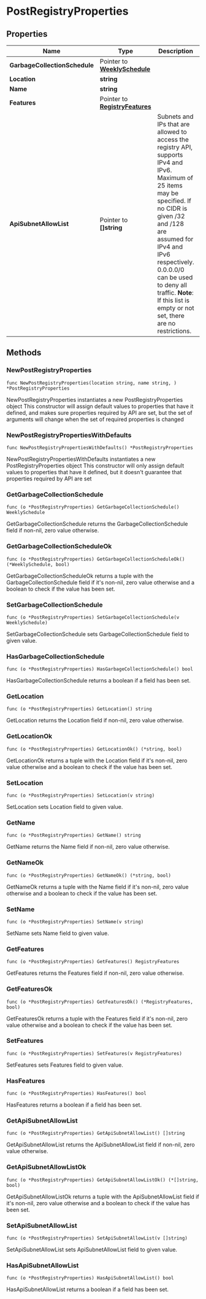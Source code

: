 # PostRegistryProperties

## Properties

|Name | Type | Description | Notes|
|------------ | ------------- | ------------- | -------------|
|**GarbageCollectionSchedule** | Pointer to [**WeeklySchedule**](WeeklySchedule.md) |  | [optional] |
|**Location** | **string** |  | |
|**Name** | **string** |  | |
|**Features** | Pointer to [**RegistryFeatures**](RegistryFeatures.md) |  | [optional] |
|**ApiSubnetAllowList** | Pointer to **[]string** | Subnets and IPs that are allowed to access the registry API, supports IPv4 and IPv6. Maximum of 25 items may be specified. If no CIDR is given /32 and /128 are assumed for IPv4 and IPv6 respectively. 0.0.0.0/0 can be used to deny all traffic. __Note__: If this list is empty or not set, there are no restrictions.  | [optional] |

## Methods

### NewPostRegistryProperties

`func NewPostRegistryProperties(location string, name string, ) *PostRegistryProperties`

NewPostRegistryProperties instantiates a new PostRegistryProperties object
This constructor will assign default values to properties that have it defined,
and makes sure properties required by API are set, but the set of arguments
will change when the set of required properties is changed

### NewPostRegistryPropertiesWithDefaults

`func NewPostRegistryPropertiesWithDefaults() *PostRegistryProperties`

NewPostRegistryPropertiesWithDefaults instantiates a new PostRegistryProperties object
This constructor will only assign default values to properties that have it defined,
but it doesn't guarantee that properties required by API are set

### GetGarbageCollectionSchedule

`func (o *PostRegistryProperties) GetGarbageCollectionSchedule() WeeklySchedule`

GetGarbageCollectionSchedule returns the GarbageCollectionSchedule field if non-nil, zero value otherwise.

### GetGarbageCollectionScheduleOk

`func (o *PostRegistryProperties) GetGarbageCollectionScheduleOk() (*WeeklySchedule, bool)`

GetGarbageCollectionScheduleOk returns a tuple with the GarbageCollectionSchedule field if it's non-nil, zero value otherwise
and a boolean to check if the value has been set.

### SetGarbageCollectionSchedule

`func (o *PostRegistryProperties) SetGarbageCollectionSchedule(v WeeklySchedule)`

SetGarbageCollectionSchedule sets GarbageCollectionSchedule field to given value.

### HasGarbageCollectionSchedule

`func (o *PostRegistryProperties) HasGarbageCollectionSchedule() bool`

HasGarbageCollectionSchedule returns a boolean if a field has been set.

### GetLocation

`func (o *PostRegistryProperties) GetLocation() string`

GetLocation returns the Location field if non-nil, zero value otherwise.

### GetLocationOk

`func (o *PostRegistryProperties) GetLocationOk() (*string, bool)`

GetLocationOk returns a tuple with the Location field if it's non-nil, zero value otherwise
and a boolean to check if the value has been set.

### SetLocation

`func (o *PostRegistryProperties) SetLocation(v string)`

SetLocation sets Location field to given value.


### GetName

`func (o *PostRegistryProperties) GetName() string`

GetName returns the Name field if non-nil, zero value otherwise.

### GetNameOk

`func (o *PostRegistryProperties) GetNameOk() (*string, bool)`

GetNameOk returns a tuple with the Name field if it's non-nil, zero value otherwise
and a boolean to check if the value has been set.

### SetName

`func (o *PostRegistryProperties) SetName(v string)`

SetName sets Name field to given value.


### GetFeatures

`func (o *PostRegistryProperties) GetFeatures() RegistryFeatures`

GetFeatures returns the Features field if non-nil, zero value otherwise.

### GetFeaturesOk

`func (o *PostRegistryProperties) GetFeaturesOk() (*RegistryFeatures, bool)`

GetFeaturesOk returns a tuple with the Features field if it's non-nil, zero value otherwise
and a boolean to check if the value has been set.

### SetFeatures

`func (o *PostRegistryProperties) SetFeatures(v RegistryFeatures)`

SetFeatures sets Features field to given value.

### HasFeatures

`func (o *PostRegistryProperties) HasFeatures() bool`

HasFeatures returns a boolean if a field has been set.

### GetApiSubnetAllowList

`func (o *PostRegistryProperties) GetApiSubnetAllowList() []string`

GetApiSubnetAllowList returns the ApiSubnetAllowList field if non-nil, zero value otherwise.

### GetApiSubnetAllowListOk

`func (o *PostRegistryProperties) GetApiSubnetAllowListOk() (*[]string, bool)`

GetApiSubnetAllowListOk returns a tuple with the ApiSubnetAllowList field if it's non-nil, zero value otherwise
and a boolean to check if the value has been set.

### SetApiSubnetAllowList

`func (o *PostRegistryProperties) SetApiSubnetAllowList(v []string)`

SetApiSubnetAllowList sets ApiSubnetAllowList field to given value.

### HasApiSubnetAllowList

`func (o *PostRegistryProperties) HasApiSubnetAllowList() bool`

HasApiSubnetAllowList returns a boolean if a field has been set.


